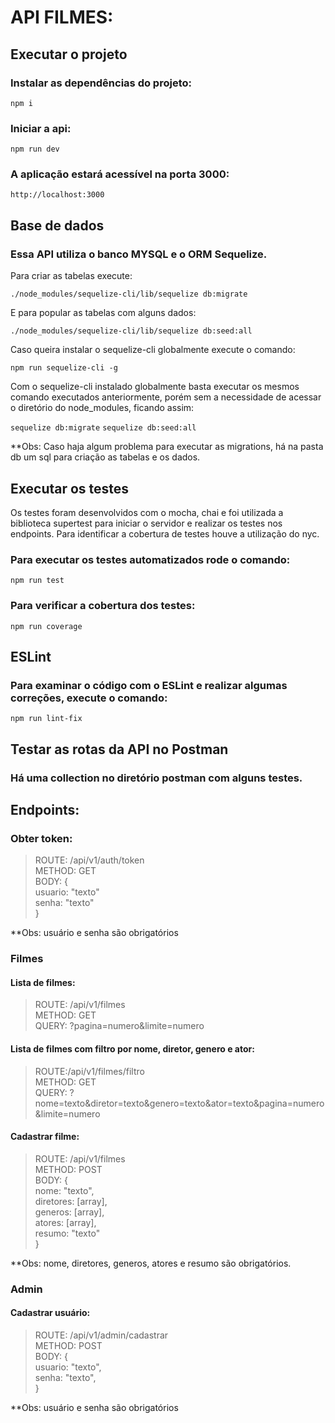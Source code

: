 # API FILMES:

## Executar o projeto

### Instalar as dependências do projeto:

`npm i`

### Iniciar a api:

`npm run dev`

### A aplicação estará acessível na porta 3000:

`http://localhost:3000`


## Base de dados

### Essa API utiliza o banco MYSQL e o ORM Sequelize.

Para criar as tabelas execute:

`./node_modules/sequelize-cli/lib/sequelize db:migrate`

E para popular as tabelas com alguns dados:

`./node_modules/sequelize-cli/lib/sequelize db:seed:all`

Caso queira instalar o sequelize-cli globalmente execute o comando:

`npm run sequelize-cli -g`

Com o sequelize-cli instalado globalmente basta executar os mesmos comando executados anteriormente, porém sem a necessidade de acessar o diretório do node_modules, ficando assim:

`sequelize db:migrate`
`sequelize db:seed:all`

**Obs: Caso haja algum problema para executar as migrations, há na pasta db um sql para criação as tabelas e os dados.

## Executar os testes

Os testes foram desenvolvidos com o mocha, chai e foi utilizada a biblioteca supertest para iniciar o servidor e realizar os testes nos endpoints. Para identificar a cobertura de testes houve a utilização do nyc.

### Para executar os testes automatizados rode o comando:

`npm run test`

### Para verificar a cobertura dos testes:

`npm run coverage`

## ESLint

### Para examinar o código com o ESLint e realizar algumas correções, execute o comando:

`npm run lint-fix`

## Testar as rotas da API no Postman

### Há uma collection no diretório postman com alguns testes.

## Endpoints:

### Obter token:

>  ROUTE: /api/v1/auth/token <br />
>  METHOD: GET <br />
>  BODY: { <br />
>   usuario: "texto" <br />
>   senha: "texto" <br />
>  } <br />

**Obs: usuário e senha são obrigatórios

### Filmes

#### Lista de filmes:

>  ROUTE: /api/v1/filmes <br />
>  METHOD: GET <br />
>  QUERY: ?pagina=numero&limite=numero

#### Lista de filmes com filtro por nome, diretor, genero e ator:

>  ROUTE:/api/v1/filmes/filtro <br />
>  METHOD: GET <br />
>  QUERY: ?nome=texto&diretor=texto&genero=texto&ator=texto&pagina=numero&limite=numero

#### Cadastrar filme:

>  ROUTE: /api/v1/filmes <br />
>  METHOD: POST <br />
>  BODY: { <br />
>   nome: "texto", <br />
>   diretores: [array], <br />
>   generos: [array], <br />
>   atores: [array], <br />
>   resumo: "texto" <br />
>  }

**Obs: nome, diretores, generos, atores e resumo são obrigatórios.

### Admin

#### Cadastrar usuário:

>  ROUTE: /api/v1/admin/cadastrar <br />
>  METHOD: POST <br />
>  BODY: { <br />
>   usuario: "texto", <br />
>   senha: "texto", <br />
>  }

**Obs: usuário e senha são obrigatórios

